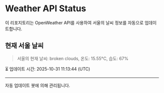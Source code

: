 
# Weather API Status

이 리포지토리는 OpenWeather API를 사용하여 서울의 날씨 정보를 자동으로 업데이트합니다.

## 현재 서울 날씨
> 서울의 현재 날씨: broken clouds, 온도: 15.55°C, 습도: 67%

⏳ 업데이트 시간: 2025-10-31 11:13:44 (UTC)

---
자동 업데이트 봇에 의해 관리됩니다.
